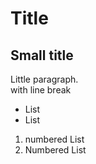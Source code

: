 # Title

## Small title

Little paragraph. \
with line break

- List
- List

1. numbered List
2. Numbered List
